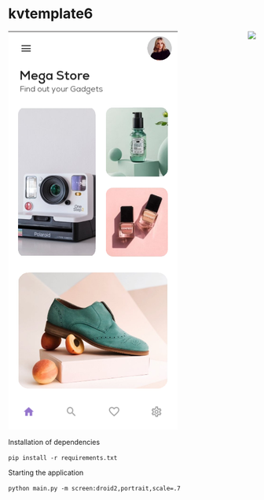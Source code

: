 # kvtemplate6

<img align="right" src="https://visitor-badge.laobi.icu/badge?page_id=elydev01.kvtemplate9">

![](assets/screen.png)


Installation of dependencies

`pip install -r requirements.txt`

Starting the application

`python main.py -m screen:droid2,portrait,scale=.7`
